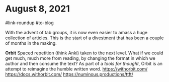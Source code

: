 # August 8, 2021

#link-roundup #to-blog

With the advent of tab groups, it is now even easier to amass a huge collection of articles.  This is the start of a divestment that has been a couple of months in the making.

**Orbit**
Spaced repetition (think Anki) taken to the next level.  What if we could get much, much more from reading, by changing the format in which we author and then consume the text?  As part of a _tools for thought_, Orbit is an attempt to reimagine the humble written word.
https://withorbit.com/
https://docs.withorbit.com/
https://numinous.productions/ttft/